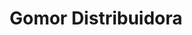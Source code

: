 ---
title: "Gomor Distribuidora"
url: /ciudad-guayana-puerto-ordaz/gomor-distribuidora/
shop: Schreibwaren
---